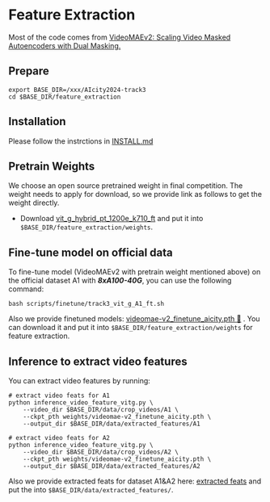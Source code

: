 # Feature Extraction
Most of the code comes from [VideoMAEv2: Scaling Video Masked Autoencoders with Dual Masking.](https://github.com/OpenGVLab/VideoMAEv2/tree/master)

## Prepare
```
export BASE_DIR=/xxx/AIcity2024-track3
cd $BASE_DIR/feature_extraction
```

## Installation
Please follow the instrctions in [INSTALL.md](../feature_extraction/docs/INSTALL.md)

## Pretrain Weights
We choose an open source pretrained weight in final competition. The weight needs to apply for download, so we provide link as follows to get the weight directly. 
<!-- You can download the weight and put it into *__weights__* folder of feature extraction. -->
    
* Download [vit_g_hybrid_pt_1200e_k710_ft](https://pjlab-gvm-data.oss-cn-shanghai.aliyuncs.com/internvideo/videomaev2/vit_g_hybrid_pt_1200e_k710_ft.pth) and put it into `$BASE_DIR/feature_extraction/weights`.

## Fine-tune model on official data
To fine-tune model (VideoMAEv2 with pretrain weight mentioned above) on the official dataset A1 with *__8xA100-40G__*, you can use the following command:

```
bash scripts/finetune/track3_vit_g_A1_ft.sh
``` 

Also we provide finetuned models: <a href="https://huggingface.co/wolfutopia/videomae-v2_finetune_aicity"> videomae-v2_finetune_aicity.pth 🤗</a>&nbsp;. You can download it and put it into `$BASE_DIR/feature_extraction/weights` for feature extraction.

## Inference to extract video features
You can extract video features by running:
```
# extract video feats for A1
python inference_video_feature_vitg.py \
    --video_dir $BASE_DIR/data/crop_videos/A1 \
    --ckpt_pth weights/videomae-v2_finetune_aicity.pth \
    --output_dir $BASE_DIR/data/extracted_features/A1

# extract video feats for A2
python inference_video_feature_vitg.py \
    --video_dir $BASE_DIR/data/crop_videos/A2 \
    --ckpt_pth weights/videomae-v2_finetune_aicity.pth \
    --output_dir $BASE_DIR/data/extracted_features/A2
```

Also we provide extracted feats for dataset A1&A2 here: [extracted feats](https://drive.google.com/drive/folders/1y19_yF-mDi_SoHmPVYF0mfKepLcXufwB?usp=sharing) and put the into `$BASE_DIR/data/extracted_features/`.
